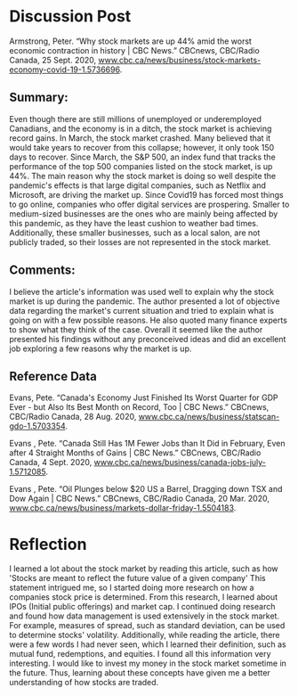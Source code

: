 # Discussion Post

Armstrong, Peter. “Why stock markets are up 44% amid the worst economic contraction in history | CBC News.” CBCnews, CBC/Radio Canada, 25 Sept. 2020, www.cbc.ca/news/business/stock-markets-economy-covid-19-1.5736696.

## Summary:

Even though there are still millions of unemployed or underemployed Canadians, and the economy is in a ditch, the stock market is achieving record gains. In March, the stock market crashed. Many believed that it would take years to recover from this collapse; however, it only took 150 days to recover. Since March, the S&P 500, an index fund that tracks the performance of the top 500 companies listed on the stock market, is up 44%. The main reason why the stock market is doing so well despite the pandemic's effects is that large digital companies, such as Netflix and Microsoft, are driving the market up. Since Covid19 has forced most things to go online, companies who offer digital services are prospering. Smaller to medium-sized businesses are the ones who are mainly being affected by this pandemic, as they have the least cushion to weather bad times. Additionally, these smaller businesses, such as a local salon, are not publicly traded, so their losses are not represented in the stock market.

## Comments:

I believe the article's information was used well to explain why the stock market is up during the pandemic. The author presented a lot of objective data regarding the market's current situation and tried to explain what is going on with a few possible reasons. He also quoted many finance experts to show what they think of the case. Overall it seemed like the author presented his findings without any preconceived ideas and did an excellent job exploring a few reasons why the market is up.

## Reference Data

Evans, Pete. “Canada's Economy Just Finished Its Worst Quarter for GDP Ever - but Also Its Best Month on Record, Too | CBC News.” CBCnews, CBC/Radio Canada, 28 Aug. 2020, www.cbc.ca/news/business/statscan-gdo-1.5703354.

Evans , Pete. “Canada Still Has 1M Fewer Jobs than It Did in February, Even after 4 Straight Months of Gains | CBC News.” CBCnews, CBC/Radio Canada, 4 Sept. 2020, www.cbc.ca/news/business/canada-jobs-july-1.5712085.

Evans , Pete. “Oil Plunges below \$20 US a Barrel, Dragging down TSX and Dow Again | CBC News.” CBCnews, CBC/Radio Canada, 20 Mar. 2020, www.cbc.ca/news/business/markets-dollar-friday-1.5504183.

# Reflection

I learned a lot about the stock market by reading this article, such as how 'Stocks are meant to reflect the future value of a given company' This statement intrigued me, so I started doing more research on how a companies stock price is determined. From this research, I learned about IPOs (Initial public offerings) and market cap. I continued doing research and found how data management is used extensively in the stock market. For example, measures of spread, such as standard deviation, can be used to determine stocks' volatility. Additionally, while reading the article, there were a few words I had never seen, which I learned their definition, such as mutual fund, redemptions, and equities. I found all this information very interesting. I would like to invest my money in the stock market sometime in the future. Thus, learning about these concepts have given me a better understanding of how stocks are traded.
